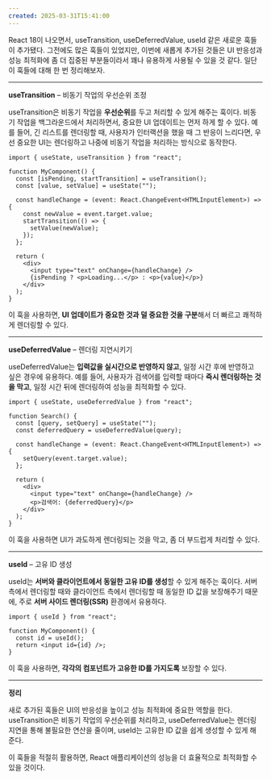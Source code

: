 ```yaml
---
created: 2025-03-31T15:41:00
---
```

  

React 18이 나오면서, useTransition, useDeferredValue, useId 같은 새로운 훅들이 추가됐다. 그전에도 많은 훅들이 있었지만, 이번에 새롭게 추가된 것들은 UI 반응성과 성능 최적화에 좀 더 집중된 부분들이라서 꽤나 유용하게 사용될 수 있을 것 같다. 일단 이 훅들에 대해 한 번 정리해보자.

---

**useTransition** – 비동기 작업의 우선순위 조정

  

useTransition은 비동기 작업을 **우선순위**를 두고 처리할 수 있게 해주는 훅이다. 비동기 작업을 백그라운드에서 처리하면서, 중요한 UI 업데이트는 먼저 하게 할 수 있다. 예를 들어, 긴 리스트를 렌더링할 때, 사용자가 인터랙션을 했을 때 그 반응이 느리다면, 우선 중요한 UI는 렌더링하고 나중에 비동기 작업을 처리하는 방식으로 동작한다.
```
import { useState, useTransition } from "react";

function MyComponent() {
  const [isPending, startTransition] = useTransition();
  const [value, setValue] = useState("");

  const handleChange = (event: React.ChangeEvent<HTMLInputElement>) => {
    const newValue = event.target.value;
    startTransition(() => {
      setValue(newValue);
    });
  };

  return (
    <div>
      <input type="text" onChange={handleChange} />
      {isPending ? <p>Loading...</p> : <p>{value}</p>}
    </div>
  );
}
```

이 훅을 사용하면, **UI 업데이트가 중요한 것과 덜 중요한 것을 구분**해서 더 빠르고 쾌적하게 렌더링할 수 있다.

---

**useDeferredValue** – 렌더링 지연시키기

  

useDeferredValue는 **입력값을 실시간으로 반영하지 않고**, 일정 시간 후에 반영하고 싶은 경우에 유용하다. 예를 들어, 사용자가 검색어를 입력할 때마다 **즉시 렌더링하는 것을 막고**, 일정 시간 뒤에 렌더링하여 성능을 최적화할 수 있다.

```
import { useState, useDeferredValue } from "react";

function Search() {
  const [query, setQuery] = useState("");
  const deferredQuery = useDeferredValue(query);

  const handleChange = (event: React.ChangeEvent<HTMLInputElement>) => {
    setQuery(event.target.value);
  };

  return (
    <div>
      <input type="text" onChange={handleChange} />
      <p>검색어: {deferredQuery}</p>
    </div>
  );
}
```

이 훅을 사용하면 UI가 과도하게 렌더링되는 것을 막고, 좀 더 부드럽게 처리할 수 있다.

---

**useId** – 고유 ID 생성

  

useId는 **서버와 클라이언트에서 동일한 고유 ID를 생성**할 수 있게 해주는 훅이다. 서버 측에서 렌더링할 때와 클라이언트 측에서 렌더링할 때 동일한 ID 값을 보장해주기 때문에, 주로 **서버 사이드 렌더링(SSR)** 환경에서 유용하다.

```
import { useId } from "react";

function MyComponent() {
  const id = useId();
  return <input id={id} />;
}
```

이 훅을 사용하면, **각각의 컴포넌트가 고유한 ID를 가지도록** 보장할 수 있다.

---

**정리**

  

새로 추가된 훅들은 UI의 반응성을 높이고 성능 최적화에 중요한 역할을 한다. useTransition은 비동기 작업의 우선순위를 처리하고, useDeferredValue는 렌더링 지연을 통해 불필요한 연산을 줄이며, useId는 고유한 ID 값을 쉽게 생성할 수 있게 해준다.

  

이 훅들을 적절히 활용하면, React 애플리케이션의 성능을 더 효율적으로 최적화할 수 있을 것이다.